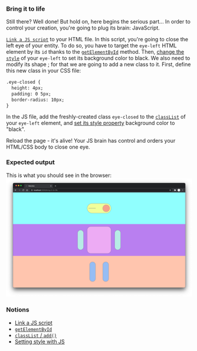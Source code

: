 ### Bring it to life

Still there? Well done! But hold on, here begins the serious part... In order to control your creation, you're going to plug its brain: JavaScript.

[`Link a JS script`](https://developer.mozilla.org/en-US/docs/Web/HTML/Element/script) to your HTML file.
In this script, you're going to close the left eye of your entity.
To do so, you have to target the `eye-left` HTML element by its `id` thanks to the [`getElementById`](https://developer.mozilla.org/en-US/docs/Web/API/Document/getElementById) method. Then, [change the `style`](https://developer.mozilla.org/en-US/docs/Web/API/ElementCSSInlineStyle/style#setting_styles) of your `eye-left` to set its background color to black. We also need to modify its shape ; for that we are going to add a new class to it.
First, define this new class in your CSS file:

```
.eye-closed {
  height: 4px;
  padding: 0 5px;
  border-radius: 10px;
}
```

In the JS file, add the freshly-created class `eye-closed` to the [`classList`](https://css-tricks.com/snippets/javascript/the-classlist-api/) of your `eye-left` element, and [set its style property](https://developer.mozilla.org/en-US/docs/Web/API/ElementCSSInlineStyle/style#setting_styles) background color to "black".

Reload the page - it's alive! Your JS brain has control and orders your HTML/CSS body to close one eye.

### Expected output

This is what you should see in the browser:
![](https://github.com/01-edu/public/raw/master/subjects/bring-it-to-life/bring-it-to-life.png)

### Notions

- [Link a JS script](https://developer.mozilla.org/en-US/docs/Web/HTML/Element/script)
- [`getElementById`](https://developer.mozilla.org/en-US/docs/Web/API/Document/getElementById)
- [`classList` / `add()`](https://css-tricks.com/snippets/javascript/the-classlist-api/)
- [Setting style with JS](https://developer.mozilla.org/en-US/docs/Web/API/ElementCSSInlineStyle/style#setting_styles)
